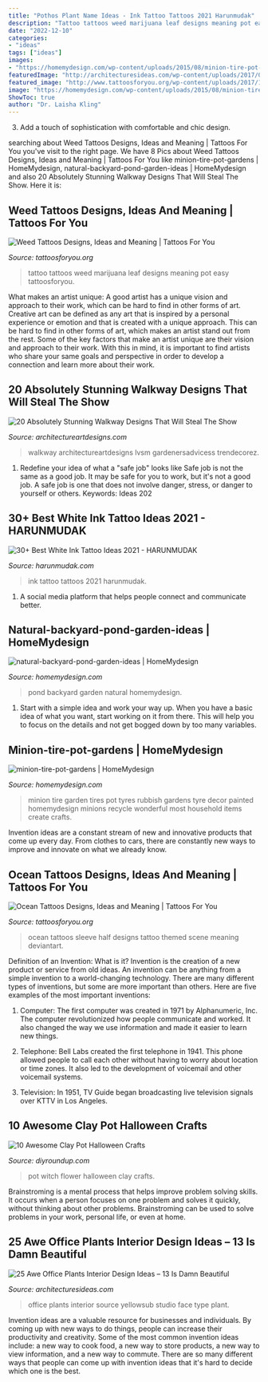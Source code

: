 ```yaml
---
title: "Pothos Plant Name Ideas - Ink Tattoo Tattoos 2021 Harunmudak"
description: "Tattoo tattoos weed marijuana leaf designs meaning pot easy tattoosforyou"
date: "2022-12-10"
categories:
- "ideas"
tags: ["ideas"]
images:
- "https://homemydesign.com/wp-content/uploads/2015/08/minion-tire-pot-gardens.jpg"
featuredImage: "http://architecturesideas.com/wp-content/uploads/2017/09/26-1.jpg"
featured_image: "http://www.tattoosforyou.org/wp-content/uploads/2017/11/Ocean-Themed-Tattoos.jpg"
image: "https://homemydesign.com/wp-content/uploads/2015/08/minion-tire-pot-gardens.jpg"
ShowToc: true
author: "Dr. Laisha Kling"
---
```



3. Add a touch of sophistication with comfortable and chic design.

	

		
searching about Weed Tattoos Designs, Ideas and Meaning | Tattoos For You you've visit to the right page. We have 8 Pics about Weed Tattoos Designs, Ideas and Meaning | Tattoos For You like minion-tire-pot-gardens | HomeMydesign, natural-backyard-pond-garden-ideas | HomeMydesign and also 20 Absolutely Stunning Walkway Designs That Will Steal The Show. Here it is:
		
    
## Weed Tattoos Designs, Ideas And Meaning | Tattoos For You

<img loading=lazy src="https://www.tattoosforyou.org/wp-content/uploads/2016/05/Weed-Tattoos-for-Men.jpg" onerror="this.onerror=null;this.src='https://tse4.mm.bing.net/th?id=OIP.blej3LYoVCJlUO8NvKImxQHaLF&amp;pid=15.1';" alt="Weed Tattoos Designs, Ideas and Meaning | Tattoos For You">

_Source: tattoosforyou.org_

>tattoo tattoos weed marijuana leaf designs meaning pot easy tattoosforyou. 

	

What makes an artist unique: A good artist has a unique vision and approach to their work, which can be hard to find in other forms of art.
Creative art can be defined as any art that is inspired by a personal experience or emotion and that is created with a unique approach. This can be hard to find in other forms of art, which makes an artist stand out from the rest. Some of the key factors that make an artist unique are their vision and approach to their work. With this in mind, it is important to find artists who share your same goals and perspective in order to develop a connection and learn more about their work.

    
## 20 Absolutely Stunning Walkway Designs That Will Steal The Show

<img loading=lazy src="https://www.architectureartdesigns.com/wp-content/uploads/2017/02/16-13-e1486771012656.jpg" onerror="this.onerror=null;this.src='https://tse1.mm.bing.net/th?id=OIP.IlTHgGh3thZFiDfuXP9LJwHaI4&amp;pid=15.1';" alt="20 Absolutely Stunning Walkway Designs That Will Steal The Show">

_Source: architectureartdesigns.com_

>walkway architectureartdesigns lvsm gardenersadvicess trendecorez. 

	

1) Redefine your idea of what a "safe job" looks like
Safe job is not the same as a good job. It may be safe for you to work, but it's not a good job. A safe job is one that does not involve danger, stress, or danger to yourself or others. Keywords: Ideas 202
    
## 30+ Best White Ink Tattoo Ideas 2021 - HARUNMUDAK

<img loading=lazy src="https://harunmudak.com/wp-content/uploads/2020/12/white-ink-tattoo-4-1024x1024.jpg" onerror="this.onerror=null;this.src='https://tse2.mm.bing.net/th?id=OIP.uXPrs5DQpzbmH12AJPgkZQHaHa&amp;pid=15.1';" alt="30+ Best White Ink Tattoo Ideas 2021 - HARUNMUDAK">

_Source: harunmudak.com_

>ink tattoo tattoos 2021 harunmudak. 

	

1. A social media platform that helps people connect and communicate better.

    
## Natural-backyard-pond-garden-ideas | HomeMydesign

<img loading=lazy src="https://homemydesign.com/wp-content/uploads/2015/04/natural-backyard-pond-garden-ideas.jpg" onerror="this.onerror=null;this.src='https://tse4.mm.bing.net/th?id=OIP.iXqLx7Ege1joC78m9LBKEgHaJ4&amp;pid=15.1';" alt="natural-backyard-pond-garden-ideas | HomeMydesign">

_Source: homemydesign.com_

>pond backyard garden natural homemydesign. 

	

1. Start with a simple idea and work your way up. When you have a basic idea of what you want, start working on it from there. This will help you to focus on the details and not get bogged down by too many variables.

    
## Minion-tire-pot-gardens | HomeMydesign

<img loading=lazy src="https://homemydesign.com/wp-content/uploads/2015/08/minion-tire-pot-gardens.jpg" onerror="this.onerror=null;this.src='https://tse1.mm.bing.net/th?id=OIP.oV_yWJ4C2wM6u-dbU_hJ3wHaK0&amp;pid=15.1';" alt="minion-tire-pot-gardens | HomeMydesign">

_Source: homemydesign.com_

>minion tire garden tires pot tyres rubbish gardens tyre decor painted homemydesign minions recycle wonderful most household items create crafts. 

	

Invention ideas are a constant stream of new and innovative products that come up every day. From clothes to cars, there are constantly new ways to improve and innovate on what we already know. 

    
## Ocean Tattoos Designs, Ideas And Meaning | Tattoos For You

<img loading=lazy src="http://www.tattoosforyou.org/wp-content/uploads/2017/11/Ocean-Themed-Tattoos.jpg" onerror="this.onerror=null;this.src='https://tse3.mm.bing.net/th?id=OIP.obKDfeWMe8juY2RjgMaSMQHaJ4&amp;pid=15.1';" alt="Ocean Tattoos Designs, Ideas and Meaning | Tattoos For You">

_Source: tattoosforyou.org_

>ocean tattoos sleeve half designs tattoo themed scene meaning deviantart. 

	

Definition of an Invention: What is it?
Invention is the creation of a new product or service from old ideas. An invention can be anything from a simple invention to a world-changing technology. There are many different types of inventions, but some are more important than others. Here are five examples of the most important inventions: 
1) Computer: The first computer was created in 1971 by Alphanumeric, Inc. The computer revolutionized how people communicate and worked. It also changed the way we use information and made it easier to learn new things.

2) Telephone: Bell Labs created the first telephone in 1941. This phone allowed people to call each other without having to worry about location or time zones. It also led to the development of voicemail and other voicemail systems.

3) Television: In 1951, TV Guide began broadcasting live television signals over KTTV in Los Angeles.

    
## 10 Awesome Clay Pot Halloween Crafts

<img loading=lazy src="http://diyroundup.com/wp-content/uploads/2016/08/Flower-Pot-Witch.jpg" onerror="this.onerror=null;this.src='https://tse1.mm.bing.net/th?id=OIP.cENhLCvzexAri304cTXY2QHaJ6&amp;pid=15.1';" alt="10 Awesome Clay Pot Halloween Crafts">

_Source: diyroundup.com_

>pot witch flower halloween clay crafts. 

	

Brainstroming is a mental process that helps improve problem solving skills. It occurs when a person focuses on one problem and solves it quickly, without thinking about other problems. Brainstroming can be used to solve problems in your work, personal life, or even at home.

    
## 25 Awe Office Plants Interior Design Ideas – 13 Is Damn Beautiful

<img loading=lazy src="http://architecturesideas.com/wp-content/uploads/2017/09/26-1.jpg" onerror="this.onerror=null;this.src='https://tse3.mm.bing.net/th?id=OIP.4JCiEiiLdQ7fISC2Me1itQHaFE&amp;pid=15.1';" alt="25 Awe Office Plants Interior Design Ideas – 13 Is Damn Beautiful">

_Source: architecturesideas.com_

>office plants interior source yellowsub studio face type plant. 

	

Invention ideas are a valuable resource for businesses and individuals. By coming up with new ways to do things, people can increase their productivity and creativity. Some of the most common invention ideas include: a new way to cook food, a new way to store products, a new way to view information, and a new way to commute. There are so many different ways that people can come up with invention ideas that it's hard to decide which one is the best.

